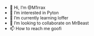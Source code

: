 - 👋 Hi, I’m @M1rrax
- 👀 I’m interested in Pyton
- 🌱 I’m currently learning loffer
- 💞️ I’m looking to collaborate on MrBeast
- 📫 How to reach me goofi

<!---
M1rraX/M1rraX is a ✨ special ✨ repository because its `README.md` (this file) appears on your GitHub profile.
You can click the Preview link to take a look at your changes.
--->
